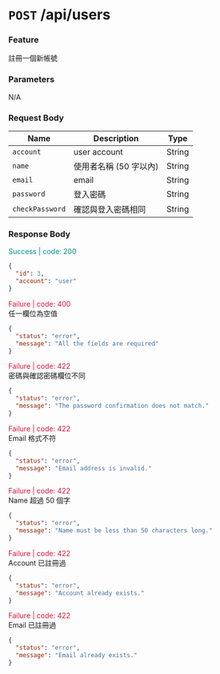 # `POST` /api/users

### Feature

註冊一個新帳號

### Parameters

N/A

### Request Body

| Name            | Description            | Type   |
| --------------- | ---------------------- | ------ |
| `account`       | user account           | String |
| `name`          | 使用者名稱 (50 字以內) | String |
| `email`         | email                  | String |
| `password`      | 登入密碼               | String |
| `checkPassword` | 確認與登入密碼相同     | String |

### Response Body

<font color="#008B8B">Success | code: 200</font>

```json
{
  "id": 3,
  "account": "user"
}
```

<font color="#DC143C">Failure | code: 400</font>  
任一欄位為空值

```json
{
  "status": "error",
  "message": "All the fields are required"
}
```

<font color="#DC143C">Failure | code: 422</font>  
密碼與確認密碼欄位不同

```json
{
  "status": "error",
  "message": "The password confirmation does not match."
}
```

<font color="#DC143C">Failure | code: 422</font>  
Email 格式不符

```json
{
  "status": "error",
  "message": "Email address is invalid."
}
```

<font color="#DC143C">Failure | code: 422</font>  
Name 超過 50 個字

```json
{
  "status": "error",
  "message": "Name must be less than 50 characters long."
}
```

<font color="#DC143C">Failure | code: 422</font>  
Account 已註冊過

```json
{
  "status": "error",
  "message": "Account already exists."
}
```

<font color="#DC143C">Failure | code: 422</font>  
Email 已註冊過

```json
{
  "status": "error",
  "message": "Email already exists."
}
```

